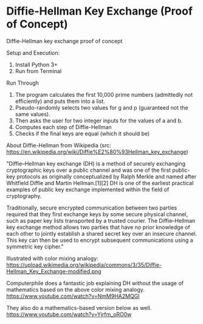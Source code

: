 # Diffie-Hellman Key Exchange (Proof of Concept)
Diffie-Hellman key exchange proof of concept

Setup and Execution:
1. Install Python 3+
2. Run from Terminal

Run Through
1. The program calculates the first 10,000 prime numbers (admittedly not efficiently) and puts them into a list.
2. Pseudo-randomly selects two values for g and p (guaranteed not the same values).
3. Then asks the user for two integer inputs for the values of a and b.
4. Computes each step of Diffie-Hellman
5. Checks if the final keys are equal (which it should be)


About Diffie-Hellman from Wikipedia (src: https://en.wikipedia.org/wiki/Diffie%E2%80%93Hellman_key_exchange)

"Diffie–Hellman key exchange (DH) is a method of securely exchanging cryptographic keys over a public channel and was one of the first public-key protocols as originally conceptualized by Ralph Merkle and named after Whitfield Diffie and Martin Hellman.[1][2] DH is one of the earliest practical examples of public key exchange implemented within the field of cryptography.

Traditionally, secure encrypted communication between two parties required that they first exchange keys by some secure physical channel, such as paper key lists transported by a trusted courier. The Diffie–Hellman key exchange method allows two parties that have no prior knowledge of each other to jointly establish a shared secret key over an insecure channel. This key can then be used to encrypt subsequent communications using a symmetric key cipher."

Illustrated with color mixing analogy: https://upload.wikimedia.org/wikipedia/commons/3/35/Diffie-Hellman_Key_Exchange-modified.png

Computerphile does a fantastic job explaining DH without the usage of mathematics based on the above color mixing analogy.
https://www.youtube.com/watch?v=NmM9HA2MQGI

They also do a mathematics-based version below as well.
https://www.youtube.com/watch?v=Yjrfm_oRO0w
